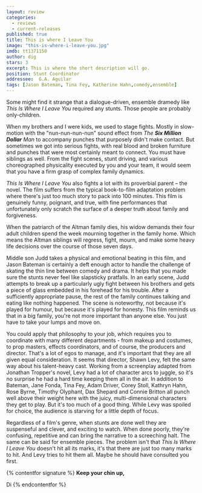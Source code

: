 ```yaml
---
layout: review
categories: 
  - reviews
  - current-releases
published: true
title: This is where I Leave You
image: "this-is-where-i-leave-you.jpg"
imdb: tt1371150
author: dig
stars: 3
excerpt: This is where the short description will go.
position: Stunt Coordinator
addressee:  G.A. Aguilar
tags: [Jason Bateman, Tina Fey, Katherine Hahn,comedy,ensemble]
---
```

Some might find it strange that a dialogue-driven, ensemble dramedy like _This Is Where I Leave You_ required any stunts. Those people are probably only-children.

When my brothers and I were kids, we used to stage fights. Mostly in slow-motion with the "nun-nun-nun-nun" sound effect from _The __Six Million Dollar__ Man_ to accompany punches that purposely didn't make contact. But sometimes we got into serious fights, with real blood and broken furniture and punches that were most certainly meant to connect. You must have siblings as well. From the fight scenes, stunt driving, and various choreographed physicality executed by you and your team, it would seem that you have a firm grasp of complex family dynamics.

_This Is Where I Leave You_ also fights a lot with its proverbial parent – the novel. The film suffers from the typical book-to-film adaptation problem where there's just too much story to pack into 100 minutes. This film is genuinely funny, poignant, and true, with fine performances that unfortunately only scratch the surface of a deeper truth about family and forgiveness.

When the patriarch of the Altman family dies, his widow demands their four adult children spend the week mourning together in the family home. Which means the Altman siblings will regress, fight, mourn, and make some heavy life decisions over the course of those seven days.

Middle son Judd takes a physical and emotional beating in this film, and Jason Bateman is certainly a deft enough actor to handle the challenge of skating the thin line between comedy and drama. It helps that you made sure the stunts never feel like slapsticky pratfalls. In an early scene, Judd attempts to break up a particularly ugly fight between his brothers and gets a piece of glass embedded in his forehead for his trouble. After a sufficiently appropriate pause, the rest of the family continues talking and eating like nothing happened. The scene is noteworthy, not because it's played for humour, but because it's played for honesty. This film reminds us that in a big family, you're not more important than anyone else. You just have to take your lumps and move on.

You could apply that philosophy to your job, which requires you to coordinate with many different departments - from makeup and costumes, to prop masters, effects coordinators, and of course, the producers and director. That's a lot of egos to manage, and it's important that they are all given equal consideration. It seems that director, Shawn Levy, felt the same way about his talent-heavy cast. Working from a screenplay adapted from Jonathan Tropper's novel, Levy had a lot of character arcs to juggle, so it's no surprise he had a hard time keeping them all in the air. In addition to Bateman, Jane Fonda, Tina Fey, Adam Driver, Corey Stoll, Kathryn Hahn, Rose Byrne, Timothy Olyphant, Dax Shepard and Connie Britton all punch well above their weight here with the juicy, multi-dimensional characters they get to play. But it's too much of a good thing. While Levy was spoiled for choice, the audience is starving for a little depth of focus.

Regardless of a film's genre, when stunts are done well they are suspenseful and clever, and exciting to watch. When done poorly, they're confusing, repetitive and can bring the narrative to a screeching halt. The same can be said for ensemble pieces. The problem isn't that _This Is Where I Leave You_ doesn't hit all its marks, it's that there are just too many marks to hit. And Levy tries to hit them all. Maybe he should have consulted you first.

{% contentfor signature %}**Keep your chin up,**

Di
{% endcontentfor %}